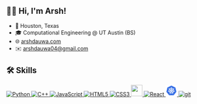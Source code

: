 ## 👋🏼 Hi, I'm Arsh!

- 📍 Houston, Texas
- 🎓 Computational Engineering @ UT Austin (BS)
- 🌐 [arshdauwa.com](https://arshdauwa.com)
- ✉️ [arshdauwa04@gmail.com](mailto:arshdauwa04@gmail.com)

## 🛠️ Skills

<p align="left">
<a href="https://www.python.org/" target="_blank" rel="noreferrer">
  <img src="https://raw.githubusercontent.com/danielcranney/readme-generator/main/public/icons/skills/python-colored.svg" width="30" height="30" alt="Python" />
</a>
<a href="https://docs.microsoft.com/en-us/cpp/?view=msvc-170" target="_blank" rel="noreferrer">
  <img src="https://raw.githubusercontent.com/danielcranney/readme-generator/main/public/icons/skills/cplusplus-colored.svg" width="30" height="30" alt="C++" />
</a>
<a href="https://developer.mozilla.org/en-US/docs/Web/JavaScript" target="_blank" rel="noreferrer">
  <img src="https://raw.githubusercontent.com/danielcranney/readme-generator/main/public/icons/skills/javascript-colored.svg" width="30" height="30" alt="JavaScript" />
</a>
<a href="https://developer.mozilla.org/en-US/docs/Glossary/HTML5" target="_blank" rel="noreferrer">
  <img src="https://raw.githubusercontent.com/danielcranney/readme-generator/main/public/icons/skills/html5-colored.svg" width="30" height="30" alt="HTML5" />
</a>
<a href="https://www.w3.org/TR/CSS/#css" target="_blank" rel="noreferrer">
  <img src="https://raw.githubusercontent.com/danielcranney/readme-generator/main/public/icons/skills/css3-colored.svg" width="30" height="30" alt="CSS3" />
</a>
<a href="https://www.docker.com/" target="_blank" rel="noreferrer"> 
  <img src="https://www.vectorlogo.zone/logos/tailwindcss/docker.svg" width="30" height="30"/> 
</a> 
<a href="https://flask.palletsprojects.com/en/3.0.x/" target="_blank" rel="noreferrer">
  <img src="https://raw.githubusercontent.com/danielcranney/readme-generator/main/public/icons/skills/flask-colored.svg" width="30" height="30" alt="React" />
</a>
<a href="https://nodejs.org/en/" target="_blank" rel="noreferrer">
  <img src="https://github.com/cncf/artwork/blob/main/projects/kubernetes/icon/color/kubernetes-icon-color.png" width="30" height="30" alt="NodeJS" />
</a>    
<a href="https://git-scm.com/" target="_blank" rel="noreferrer"> 
  <img src="https://www.vectorlogo.zone/logos/git-scm/git-scm-icon.svg" alt="git" width="30" height="30"/> 
</a> 
</p>
